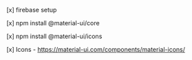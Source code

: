 [x] firebase setup

[x] npm install @material-ui/core

[x] npm install @material-ui/icons

[x] Icons - https://material-ui.com/components/material-icons/